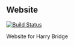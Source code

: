 ## Website
[![Build Status](https://travis-ci.org/pickleshb/Website.svg?branch=master)](https://travis-ci.org/pickleshb/Website)

Website for Harry Bridge
